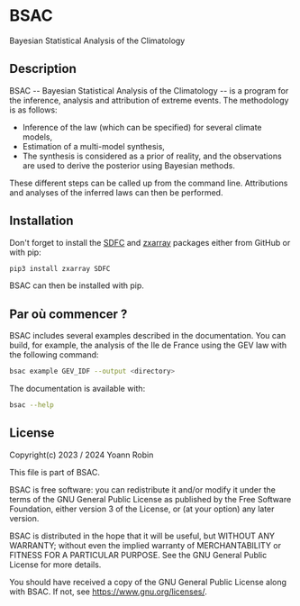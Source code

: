 # BSAC
Bayesian Statistical Analysis of the Climatology

## Description

BSAC -- Bayesian Statistical Analysis of the Climatology -- is a program for
the inference, analysis and attribution of extreme events. The methodology is
as follows:

- Inference of the law (which can be specified) for several climate models,
- Estimation of a multi-model synthesis,
- The synthesis is considered as a prior of reality, and the observations are
  used to derive the posterior using Bayesian methods.

These different steps can be called up from the command line. Attributions and
analyses of the inferred laws can then be performed.


## Installation

Don't forget to install the [SDFC](https://github.com/yrobink/SDFC-python) and
[zxarray](https://github.com/yrobink/zxarray) packages either from GitHub or
with pip:

~~~bash
pip3 install zxarray SDFC
~~~

BSAC can then be installed with pip.


## Par où commencer ?

BSAC includes several examples described in the documentation. You can build,
for example, the analysis of the Ile de France using the GEV law with the
following command:

~~~bash
bsac example GEV_IDF --output <directory>
~~~

The documentation is available with:

~~~bash
bsac --help
~~~


## License

Copyright(c) 2023 / 2024 Yoann Robin

This file is part of BSAC.

BSAC is free software: you can redistribute it and/or modify
it under the terms of the GNU General Public License as published by
the Free Software Foundation, either version 3 of the License, or
(at your option) any later version.

BSAC is distributed in the hope that it will be useful,
but WITHOUT ANY WARRANTY; without even the implied warranty of
MERCHANTABILITY or FITNESS FOR A PARTICULAR PURPOSE.  See the
GNU General Public License for more details.

You should have received a copy of the GNU General Public License
along with BSAC.  If not, see <https://www.gnu.org/licenses/>.

